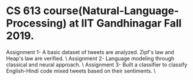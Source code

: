 # CS 613 course(Natural-Language-Processing) at IIT Gandhinagar Fall 2019.

Assignment 1- A basic dataset of tweets are analyzed. Zipf's law and Heap's law are verified. \\
Assignment 2- Language modeling through classical and neural approach. \\
Assignment 3- Built a classifier to classify English-Hindi code mixed tweets based on their sentiments. \\

